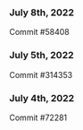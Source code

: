 ### July 8th, 2022

Commit #58408

### July 5th, 2022

Commit #314353


### July 4th, 2022

Commit #72281
